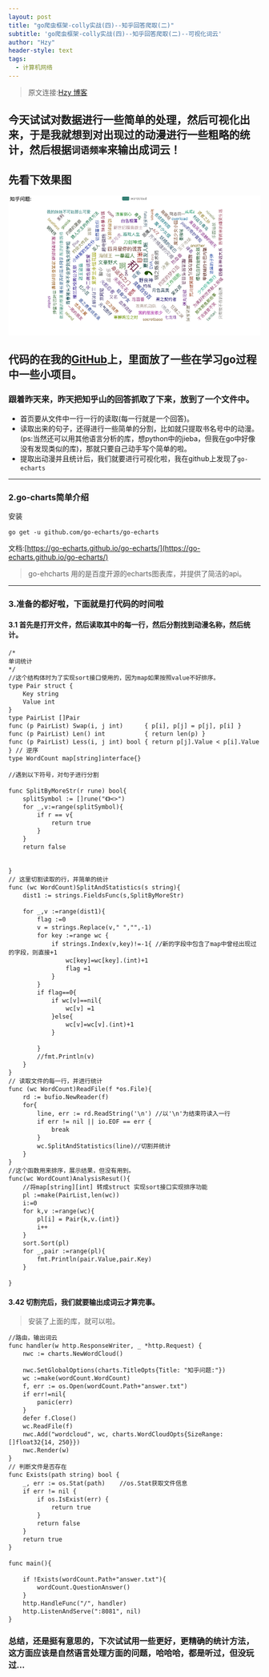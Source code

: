 ```yaml
---
layout: post
title: "go爬虫框架-colly实战(四)--知乎回答爬取(二)"
subtitle: 'go爬虫框架-colly实战(四)--知乎回答爬取(二)--可视化词云'
author: "Hzy"
header-style: text
tags:
  - 计算机网络
---
```



> 原文连接:[Hzy 博客](https://hzeyuan.cn)



## 今天试试对数据进行一些简单的处理，然后可视化出来，于是我就想到对出现过的动漫进行一些粗略的统计，然后根据`词语频率`来输出成词云！

## 先看下效果图

![知乎好看的番剧词云](/img/ciyun.png)

## 代码的在我的[GitHub](https://github.com/hzeyuan/learnGO)上，里面放了一些在学习go过程中一些小项目。



### 跟着昨天来，昨天把知乎山的回答抓取了下来，放到了一个文件中。

* 首页要从文件中一行一行的读取(每一行就是一个回答)。
* 读取出来的句子，还得进行一些简单的分割，比如就只提取书名号中的动漫。(ps:当然还可以用其他语言分析的库，想python中的jieba，但我在go中好像没有发现类似的库)，那就只要自己动手写个简单的啦。
* 提取出动漫并且统计后，我们就要进行可视化啦，我在github上发现了`go-echarts`

------
### 2.go-charts简单介绍

安装
```
go get -u github.com/go-echarts/go-echarts
```
文档:[https://go-echarts.github.io/go-echarts/](https://go-echarts.github.io/go-echarts/)

>go-ehcharts 用的是百度开源的echarts图表库，并提供了简洁的api。


-----

### 3.准备的都好啦，下面就是打代码的时间啦

#### 3.1 首先是打开文件，然后读取其中的每一行，然后分割找到动漫名称，然后统计。

```
/*
单词统计
*/
//这个结构体时为了实现sort接口使用的，因为map如果按照value不好排序。
type Pair struct {
	Key string
	Value int
}
type PairList []Pair
func (p PairList) Swap(i, j int)      { p[i], p[j] = p[j], p[i] }
func (p PairList) Len() int           { return len(p) }
func (p PairList) Less(i, j int) bool { return p[j].Value < p[i].Value } // 逆序
type WordCount map[string]interface{}

//遇到以下符号，对句子进行分割

func SplitByMoreStr(r rune) bool{
	splitSymbol := []rune("《》<>")
	for _,v:=range(splitSymbol){
		if r == v{
			return true
		}
	}
	return false


}
// 这里切割读取的行，并简单的统计
func (wc WordCount)SplitAndStatistics(s string){
	dist1 := strings.FieldsFunc(s,SplitByMoreStr)

	for _,v :=range(dist1){
		flag :=0
		v = strings.Replace(v," ","",-1)
		for key :=range wc {
			if strings.Index(v,key)!=-1{ //新的字段中包含了map中曾经出现过的字段，则直接+1
				wc[key]=wc[key].(int)+1
				flag =1
			}
		}
		if flag==0{
			if wc[v]==nil{
				wc[v] =1
			}else{
				wc[v]=wc[v].(int)+1
			}

		}
		//fmt.Println(v)
	}
}
// 读取文件的每一行，并进行统计
func (wc WordCount)ReadFile(f *os.File){
	rd := bufio.NewReader(f)
	for{
		line, err := rd.ReadString('\n') //以'\n'为结束符读入一行
		if err != nil || io.EOF == err {
			break
		}
		wc.SplitAndStatistics(line)//切割并统计
	}
}
//这个函数用来排序，展示结果，但没有用到。
func(wc WordCount)AnalysisResut(){
	//将map[string][int] 转成struct 实现sort接口实现排序功能
	pl :=make(PairList,len(wc))
	i:=0
	for k,v :=range(wc){
		pl[i] = Pair{k,v.(int)}
		i++
	}
	sort.Sort(pl)
	for _,pair :=range(pl){
		fmt.Println(pair.Value,pair.Key)
	}

}
```

#### 3.42 切割完后，我们就要输出成词云才算完事。

> 安装了上面的库，就可以啦。

```
//路由，输出词云
func handler(w http.ResponseWriter, _ *http.Request) {
	nwc := charts.NewWordCloud()

	nwc.SetGlobalOptions(charts.TitleOpts{Title: "知乎问题:"})
	wc :=make(wordCount.WordCount)
	f, err := os.Open(wordCount.Path+"answer.txt")
	if err!=nil{
		panic(err)
	}
	defer f.Close()
	wc.ReadFile(f)
	nwc.Add("wordcloud", wc, charts.WordCloudOpts{SizeRange: []float32{14, 250}})
	nwc.Render(w)
}
// 判断文件是否存在
func Exists(path string) bool {
	_, err := os.Stat(path)    //os.Stat获取文件信息
	if err != nil {
		if os.IsExist(err) {
			return true
		}
		return false
	}
	return true
}

func main(){

	if !Exists(wordCount.Path+"answer.txt"){
		wordCount.QuestionAnswer()
	}
	http.HandleFunc("/", handler)
	http.ListenAndServe(":8081", nil)
}
```


### 总结，还是挺有意思的，下次试试用一些更好，更精确的统计方法，这方面应该是自然语言处理方面的问题，哈哈哈，都是听过，但没玩过...

